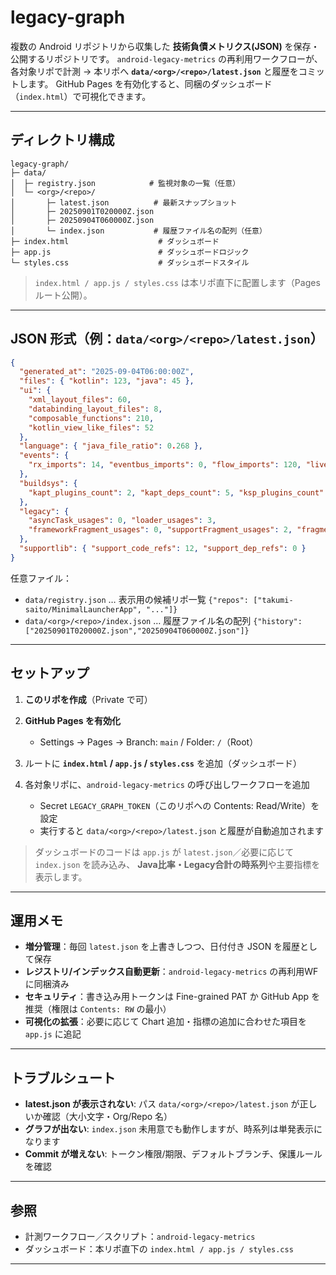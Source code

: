 # legacy-graph

複数の Android リポジトリから収集した **技術負債メトリクス(JSON)** を保存・公開するリポジトリです。
`android-legacy-metrics` の再利用ワークフローが、各対象リポで計測 → 本リポへ **`data/<org>/<repo>/latest.json`** と履歴をコミットします。
GitHub Pages を有効化すると、同梱のダッシュボード（`index.html`）で可視化できます。

---

## ディレクトリ構成

```
legacy-graph/
├─ data/
│  ├─ registry.json            # 監視対象の一覧（任意）
│  └─ <org>/<repo>/
│       ├─ latest.json          # 最新スナップショット
│       ├─ 20250901T020000Z.json
│       ├─ 20250904T060000Z.json
│       └─ index.json           # 履歴ファイル名の配列（任意）
├─ index.html                    # ダッシュボード
├─ app.js                        # ダッシュボードロジック
└─ styles.css                    # ダッシュボードスタイル
```

> `index.html / app.js / styles.css` は本リポ直下に配置します（Pages ルート公開）。

---

## JSON 形式（例：`data/<org>/<repo>/latest.json`）

```json
{
  "generated_at": "2025-09-04T06:00:00Z",
  "files": { "kotlin": 123, "java": 45 },
  "ui": {
    "xml_layout_files": 60,
    "databinding_layout_files": 8,
    "composable_functions": 210,
    "kotlin_view_like_files": 52
  },
  "language": { "java_file_ratio": 0.268 },
  "events": {
    "rx_imports": 14, "eventbus_imports": 0, "flow_imports": 120, "livedata_imports": 18
  },
  "buildsys": {
    "kapt_plugins_count": 2, "kapt_deps_count": 5, "ksp_plugins_count": 1, "dataBinding_enabled_modules": 1
  },
  "legacy": {
    "asyncTask_usages": 0, "loader_usages": 3,
    "frameworkFragment_usages": 0, "supportFragment_usages": 2, "fragmentXml_tags": 6
  },
  "supportlib": { "support_code_refs": 12, "support_dep_refs": 0 }
}
```

任意ファイル：

* `data/registry.json` … 表示用の候補リポ一覧
  `{"repos": ["takumi-saito/MinimalLauncherApp", "..."]}`
* `data/<org>/<repo>/index.json` … 履歴ファイル名の配列
  `{"history": ["20250901T020000Z.json","20250904T060000Z.json"]}`

---

## セットアップ

1. **このリポを作成**（Private で可）
2. **GitHub Pages を有効化**

   * Settings → Pages → Branch: `main` / Folder: `/`（Root）
3. ルートに **`index.html` / `app.js` / `styles.css`** を追加（ダッシュボード）
4. 各対象リポに、`android-legacy-metrics` の呼び出しワークフローを追加

   * Secret `LEGACY_GRAPH_TOKEN`（このリポへの Contents: Read/Write）を設定
   * 実行すると `data/<org>/<repo>/latest.json` と履歴が自動追加されます

> ダッシュボードのコードは `app.js` が `latest.json`／必要に応じて `index.json` を読み込み、
> **Java比率・Legacy合計の時系列**や主要指標を表示します。

---

## 運用メモ

* **増分管理**：毎回 `latest.json` を上書きしつつ、日付付き JSON を履歴として保存
* **レジストリ/インデックス自動更新**：`android-legacy-metrics` の再利用WFに同梱済み
* **セキュリティ**：書き込み用トークンは Fine-grained PAT か GitHub App を推奨（権限は `Contents: RW` の最小）
* **可視化の拡張**：必要に応じて Chart 追加・指標の追加に合わせた項目を `app.js` に追記

---

## トラブルシュート

* **latest.json が表示されない**: パス `data/<org>/<repo>/latest.json` が正しいか確認（大小文字・Org/Repo 名）
* **グラフが出ない**: `index.json` 未用意でも動作しますが、時系列は単発表示になります
* **Commit が増えない**: トークン権限/期限、デフォルトブランチ、保護ルールを確認

---

## 参照

* 計測ワークフロー／スクリプト：`android-legacy-metrics`
* ダッシュボード：本リポ直下の `index.html / app.js / styles.css`

---
